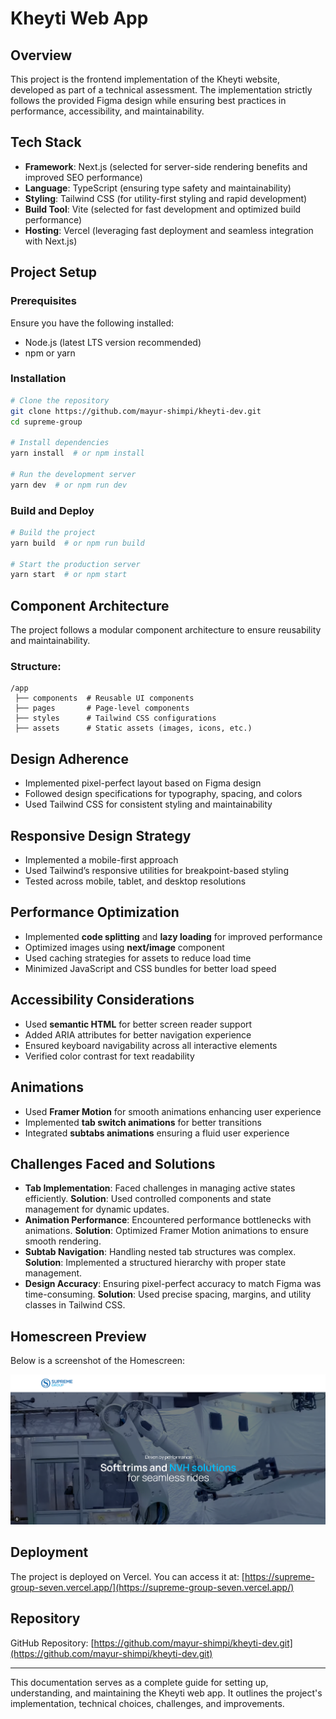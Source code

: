 # Kheyti Web App

## Overview

This project is the frontend implementation of the Kheyti website, developed as part of a technical assessment. The implementation strictly follows the provided Figma design while ensuring best practices in performance, accessibility, and maintainability.

## Tech Stack

- **Framework**: Next.js (selected for server-side rendering benefits and improved SEO performance)
- **Language**: TypeScript (ensuring type safety and maintainability)
- **Styling**: Tailwind CSS (for utility-first styling and rapid development)
- **Build Tool**: Vite (selected for fast development and optimized build performance)
- **Hosting**: Vercel (leveraging fast deployment and seamless integration with Next.js)

## Project Setup

### Prerequisites

Ensure you have the following installed:

- Node.js (latest LTS version recommended)
- npm or yarn

### Installation

```sh
# Clone the repository
git clone https://github.com/mayur-shimpi/kheyti-dev.git
cd supreme-group

# Install dependencies
yarn install  # or npm install

# Run the development server
yarn dev  # or npm run dev
```

### Build and Deploy

```sh
# Build the project
yarn build  # or npm run build

# Start the production server
yarn start  # or npm start
```

## Component Architecture

The project follows a modular component architecture to ensure reusability and maintainability.

### Structure:

```
/app
 ├── components  # Reusable UI components
 ├── pages       # Page-level components
 ├── styles      # Tailwind CSS configurations
 ├── assets      # Static assets (images, icons, etc.)
```

## Design Adherence

- Implemented pixel-perfect layout based on Figma design
- Followed design specifications for typography, spacing, and colors
- Used Tailwind CSS for consistent styling and maintainability

## Responsive Design Strategy

- Implemented a mobile-first approach
- Used Tailwind’s responsive utilities for breakpoint-based styling
- Tested across mobile, tablet, and desktop resolutions

## Performance Optimization

- Implemented **code splitting** and **lazy loading** for improved performance
- Optimized images using **next/image** component
- Used caching strategies for assets to reduce load time
- Minimized JavaScript and CSS bundles for better load speed

## Accessibility Considerations

- Used **semantic HTML** for better screen reader support
- Added ARIA attributes for better navigation experience
- Ensured keyboard navigability across all interactive elements
- Verified color contrast for text readability

## Animations

- Used **Framer Motion** for smooth animations enhancing user experience
- Implemented **tab switch animations** for better transitions
- Integrated **subtabs animations** ensuring a fluid user experience

## Challenges Faced and Solutions

- **Tab Implementation**: Faced challenges in managing active states efficiently. **Solution**: Used controlled components and state management for dynamic updates.
- **Animation Performance**: Encountered performance bottlenecks with animations. **Solution**: Optimized Framer Motion animations to ensure smooth rendering.
- **Subtab Navigation**: Handling nested tab structures was complex. **Solution**: Implemented a structured hierarchy with proper state management.
- **Design Accuracy**: Ensuring pixel-perfect accuracy to match Figma was time-consuming. **Solution**: Used precise spacing, margins, and utility classes in Tailwind CSS.

## Homescreen Preview

Below is a screenshot of the Homescreen:

![Homescreen](/preview.png)

## Deployment

The project is deployed on Vercel. You can access it at:
[https://supreme-group-seven.vercel.app/](https://supreme-group-seven.vercel.app/)

## Repository

GitHub Repository: [https://github.com/mayur-shimpi/kheyti-dev.git](https://github.com/mayur-shimpi/kheyti-dev.git)

---

This documentation serves as a complete guide for setting up, understanding, and maintaining the Kheyti web app. It outlines the project's implementation, technical choices, challenges, and improvements.

